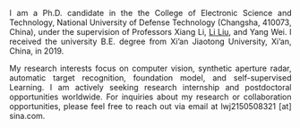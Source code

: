 <html lang="en">
<head>
  <meta charset="UTF-8">
  <title>Profile Alignment</title>
  <style>
    .justify-text {
      text-align: justify; /* 文本两端对齐 */
      /* 你还可以添加其他样式，比如文本缩进 */
      text-justify: inter-word; /* 确保在较长的单词上也能两端对齐 */
      /* 为避免第一行和最后一行被两端对齐影响，可以添加以下属性 */
     /*  hyphens: auto; /* 允许在单词内进行换行 */
    }
  </style>
</head>
<body>

<div class="justify-text">
  <p>
    I am a Ph.D. candidate in the the College of Electronic Science and Technology, National University of Defense Technology (Changsha, 410073, China), under the supervision of Professors Xiang Li, <a href="https://scholar.google.com/citations?user=9cMQrVsAAAAJ&hl=zh-CN&oi=sra">‪Li Liu</a>, and Yang Wei. I received the university B.E. degree from Xi’an Jiaotong University, Xi’an, China, in 2019.
  </p>
  <p>
    My research interests focus on computer vision, synthetic aperture radar, automatic target recognition, foundation model, and self-supervised Learning. I am actively seeking research internship and postdoctoral opportunities worldwide. For inquiries about my research or collaboration opportunities, please feel free to reach out via email at lwj2150508321 [at] sina.com.
  </p>
</div>

</body>
</html>